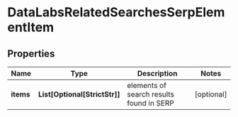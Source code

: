 # DataLabsRelatedSearchesSerpElementItem


## Properties

| Name | Type | Description | Notes |
|------------ | ------------- | ------------- | -------------|
**items** | **List[Optional[StrictStr]]** | elements of search results found in SERP |[optional]|